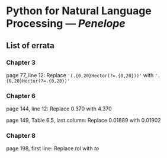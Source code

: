 # Python for Natural Language Processing — _Penelope_
## List of errata

### Chapter 3
page 77, line 12: Replace `'(.{0,20}Hector(?=.{0,20}))'` with `'.{0,20}Hector(?=.{0,20})'`

### Chapter 6
page 144, line 12: Replace 0.370 with 4.370

page 149, Table 6.5, last column: Replace 0.01889 with 0.01902

### Chapter 8
page 198, first line: Replace *tol* with *to*

